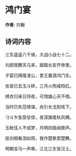 # 鸿门宴

**作者**: 刘翰

## 诗词内容

江东遥遥八千骑，大战小战七十二。

刘郎晓鞭天马来，踧踏长安开帝里。

子婴已降隆准公，君王置酒鸿门东。

张良已去玉斗碎，三月火照咸阳红。

绣衣归来日将夜，可惜雄心天不借。

当时已失范增谋，尚引长戈到垓下。

刁斗乍急营垒惊，夜深旗尾秋风横。

玉帐佳人不成梦，月明四面闻歌声。

拔剑相看泪如雨，我作楚歌君楚舞。

明朝宝马一声嘶，江北江东皆汉土。

